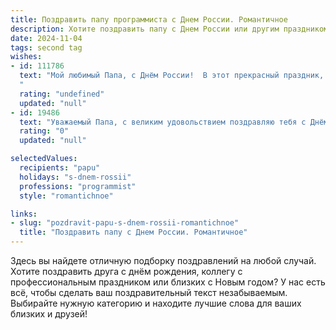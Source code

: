 ```yaml
---
title: Поздравить папу программиста с Днем России. Романтичное
description: Хотите поздравить папу с Днем России или другим праздником? Наш ИИ создаст незабываемое поздравление, а вы обязательно выделитесь среди других.  
date: 2024-11-04
tags: second tag
wishes:
- id: 111786
  text: "Мой любимый Папа, с Днём России!  В этот прекрасный праздник, наполненный гордостью за нашу Родину, я хочу сказать тебе, мой дорогой программист,  что ты –  самая важная программа в моей жизни,  та, которая создаёт  самые тёплые и нежные алгоритмы счастья.  Люблю тебя безмерно!
  "
  rating: "undefined"
  updated: "null"
- id: 19486
  text: "Уважаемый Папа, с великим удовольствием поздравляю тебя с Днём России! В этот светлый и памятный день хочу пожелать тебе крепкого здоровья, счастья и благополучия. Пусть твоя профессиональная деятельность, как программиста, будет успешной и вдохновляющей. Ты всегда был для меня примером мудрости и силы, и я благодарен за всё, что ты делаешь. Пусть этот праздник принесёт тебе много радости и тепла в душе. С любовью и уважением!"
  rating: "0"
  updated: "null"

selectedValues:
  recipients: "papu"
  holidays: "s-dnem-rossii"
  professions: "programmist"
  style: "romantichnoe"

links:
- slug: "pozdravit-papu-s-dnem-rossii-romantichnoe"
  title: "Поздравить папу с Днем России. Романтичное"
---
```


Здесь вы найдете отличную подборку поздравлений на любой случай. 
Хотите поздравить друга с днём рождения, коллегу с профессиональным праздником или близких с Новым годом? У нас есть всё, чтобы сделать ваш поздравительный текст незабываемым. Выбирайте нужную категорию и находите лучшие слова для ваших близких и друзей!
